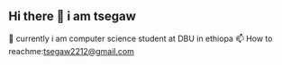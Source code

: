 ## Hi there 👋 i am tsegaw
🌱 currently i am computer science student at DBU in ethiopa
📫 How to reachme:tsegaw2212@gmail.com




<!--
**tsegawyilma/tsegawyilma** is a ✨ _special_ ✨ repository because its `README.md` (this file) appears on your GitHub profile.

Here are some ideas to get you started:

- 🔭 I’m currently working on ...
- 🌱 I’m currently learning ...
- 👯 I’m looking to collaborate on ...
- 🤔 I’m looking for help with ...
- 💬 Ask me about ...
- 📫 How to reach me: ...
- 😄 Pronouns: ...
- ⚡ Fun fact: ...
-->
